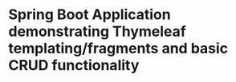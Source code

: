 # Spring Boot Application demonstrating Thymeleaf templating/fragments and basic CRUD functionality
